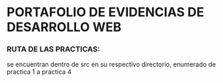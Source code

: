 # PORTAFOLIO DE EVIDENCIAS DE DESARROLLO WEB
### RUTA DE LAS PRACTICAS:
se encuentran dentro de src en su respectivo directorio, enumerado de practica 1 a practica 4
